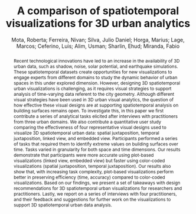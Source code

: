 ---
layout: technique
title: "A comparison of spatiotemporal visualizations for 3D urban analytics"
classifications:
    system_type: "False"
    technique: "False"
    design_study: "False"
    evaluation: "True"
    data: "False"
    analysis: "False"
    generation: "False"
    curation_and_transformation: "False"
    management: "False"
    modeling: "False"
    urban_analysis: "False"
    visualization: "True"
    sunlight_access: "True"
    wind_ventilation: "False"
    view_impact: "False"
    energy: "False"
    damage_and_disaster_management: "False"
    climate: "False"
    sound: "False"
    property_cadastre: "False"
    other_use: "False"
    lookup: "False"
    browse: "True"
    locate: "True"
    explore: "False"
    identify: "True"
    compare: "False"
    summarize: "False"
    distribution: "True"
    trends: "True"
    outliers: "True"
    extremes: "True"
    features: "False"
    target_discovery: "True"
    target_access: "True"
    spatial_relation: "False"
    buildings: "True"
    streets: "False"
    nature: "False"
    uniform_discretization: "True"
    structural_subdivision: "False"
    univariate: "True"
    multivariate: "False"
    volumetric: "False"
    temporal: "True"
    sensing: "False"
    statistical: "False"
    simulation_based: "True"
    learning_based: "False"
    surveyed: "False"
    site: "True"
    block: "True"
    multi_block: "False"
    city: "False"
    va_wo_model: "False"
    post_model: "True"
    model_integrated: "False"
    assisted_models: "False"
    overlay: "True"
    embedded: "True"
    linked: "True"
    temporal_jx: "True"
    spatial_jx: "True"
    filter: "False"
    aggregate: "True"
    embed: "False"
    glyphs: "False"
    bar_charts: "True"
    scatterplots: "False"
    linegraphs: "False"
    matrix: "False"
    grid: "False"
    boxplot: "False"
    parallel_coordinates: "False"
    map_2d: "False"
    map_3d: "True"
    walking: "False"
    steering: "False"
    selection_based: "False"
    manipulation_based: "True"
    distortion: "False"
    ghosting: "False"
    culling: "False"
    birds_view: "False"
    multi_view: "False"
    assisted_steering: "False"
    other: "False"
    vr_cave: "False"
    ar: "False"
    desktop: "True"
    mobile: "False"
    case_study: "False"
    user_study: "True"
    statistical_evaluation: "False"
    expert_interviews: "True"
key: "Z55K9625"
item_type: "journalArticle"
publication_year: "2022"
author: "Mota, Roberta; Ferreira, Nivan; Silva, Julio Daniel; Horga, Marius; Lage, Marcos; Ceferino, Luis; Alim, Usman; Sharlin, Ehud; Miranda, Fabio"
publication_title: "IEEE Transactions on Visualization and Computer Graphics"
isbn: "nan"
issn: "1077-2626, 1941-0506, 2160-9306"
doi: "10.1109/TVCG.2022.3209474"
url_paper: "https://ieeexplore.ieee.org/document/9904453/"
abstract_note: "nan"
date_added: "2023-01-30 00:36:33"
date_modified: "2023-01-30 00:36:33"
access_date: "2023-01-30 00:36:33"
pages: "1-11"
num_pages: "nan"
issue: "nan"
volume: "nan"
number_of_volumes: "nan"
journal_abbreviation: "IEEE Trans. Visual. Comput. Graphics"
short_title: "nan"
series: "nan"
series_number: "nan"
series_text: "nan"
series_title: "nan"
publisher: "nan"
place: "nan"
language: "nan"
rights: "nan"
type: "nan"
archive: "nan"
archive_location: "nan"
library_catalog: "DOI.org (Crossref)"
call_number: "nan"
extra: "nan"
notes: "nan"
link_attachments: "nan"
manual_tags: "nan"
automatic_tags: "nan"
editor: "nan"
series_editor: "nan"
translator: "nan"
contributor: "nan"
attorney_agent: "nan"
book_author: "nan"
cast_member: "nan"
commenter: "nan"
composer: "nan"
cosponsor: "nan"
counsel: "nan"
interviewer: "nan"
producer: "nan"
recipient: "nan"
reviewed_author: "nan"
scriptwriter: "nan"
words_by: "nan"
guest: "nan"
number: "nan"
edition: "nan"
running_time: "nan"
scale: "nan"
medium: "nan"
artwork_size: "nan"
filing_date: "nan"
application_number: "nan"
assignee: "nan"
issuing_authority: "nan"
country: "nan"
meeting_name: "nan"
conference_name: "nan"
court: "nan"
references: "nan"
reporter: "nan"
legal_status: "nan"
priority_numbers: "nan"
programming_language: "nan"
version: "nan"
system: "nan"
code: "nan"
code_number: "nan"
section: "nan"
session: "nan"
committee: "nan"
history: "nan"
legislative_body: "nan"
abstract: "Recent technological innovations have led to an increase in the availability of 3D urban data, such as shadow, noise, solar potential, and earthquake simulations. These spatiotemporal datasets create opportunities for new visualizations to engage experts from different domains to study the dynamic behavior of urban spaces in this under explored dimension. However, designing 3D spatiotemporal urban visualizations is challenging, as it requires visual strategies to support analysis of time-varying data referent to the city geometry. Although different visual strategies have been used in 3D urban visual analytics, the question of how effective these visual designs are at supporting spatiotemporal analysis on building surfaces remains open. To investigate this, in this paper we first contribute a series of analytical tasks elicited after interviews with practitioners from three urban domains. We also contribute a quantitative user study comparing the effectiveness of four representative visual designs used to visualize 3D spatiotemporal urban data: spatial juxtaposition, temporal juxtaposition, linked view, and embedded view. Participants performed a series of tasks that required them to identify extreme values on building surfaces over time. Tasks varied in granularity for both space and time dimensions. Our results demonstrate that participants were more accurate using plot-based visualizations (linked view, embedded view) but faster using color-coded visualizations (spatial juxtaposition, temporal juxtaposition). Our results also show that, with increasing task complexity, plot-based visualizations perform better in preserving efficiency (time, accuracy) compared to color-coded visualizations. Based on our findings, we present a set of takeaways with design recommendations for 3D spatiotemporal urban visualizations for researchers and practitioners. Lastly, we report on a series of interviews with four practitioners, and their feedback and suggestions for further work on the visualizations to support 3D spatiotemporal urban data analysis."
---